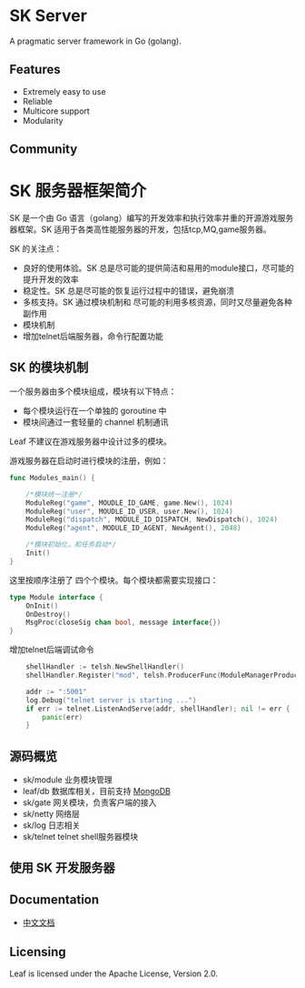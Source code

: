 SK Server 
====
A pragmatic  server framework in Go (golang).

Features
---------

* Extremely easy to use
* Reliable
* Multicore support
* Modularity

Community
---------
SK 服务器框架简介
==================

SK 是一个由 Go 语言（golang）编写的开发效率和执行效率并重的开源游戏服务器框架。SK 适用于各类高性能服务器的开发，包括tcp,MQ,game服务器。

SK 的关注点：

* 良好的使用体验。SK 总是尽可能的提供简洁和易用的module接口，尽可能的提升开发的效率
* 稳定性。SK 总是尽可能的恢复运行过程中的错误，避免崩溃
* 多核支持。SK 通过模块机制和 尽可能的利用多核资源，同时又尽量避免各种副作用
* 模块机制
* 增加telnet后端服务器，命令行配置功能

SK 的模块机制
---------------

一个服务器由多个模块组成，模块有以下特点：

* 每个模块运行在一个单独的 goroutine 中
* 模块间通过一套轻量的 channel 机制通讯

Leaf 不建议在游戏服务器中设计过多的模块。

游戏服务器在启动时进行模块的注册，例如：

```go
func Modules_main() {

    /*模块统一注册*/
    ModuleReg("game", MOUDLE_ID_GAME, game.New(), 1024)
    ModuleReg("user", MOUDLE_ID_USER, user.New(), 1024)
    ModuleReg("dispatch", MODULE_ID_DISPATCH, NewDispatch(), 1024)
    ModuleReg("agent", MODULE_ID_AGENT, NewAgent(), 2048)

    /*模块初始化，和任务启动*/
    Init()
}
```

这里按顺序注册了 四个个模块。每个模块都需要实现接口：

```go
type Module interface {
	OnInit()
	OnDestroy()
	MsgProc(closeSig chan bool, message interface{})
}
```

增加telnet后端调试命令
```go
    shellHandler := telsh.NewShellHandler()
    shellHandler.Register("mod", telsh.ProducerFunc(ModuleManagerProducer))

    addr := ":5001"
    log.Debug("telnet server is starting ...")
    if err := telnet.ListenAndServe(addr, shellHandler); nil != err {
        panic(err)
    }
```

源码概览
---------------

* sk/module 业务模块管理
* leaf/db 数据库相关，目前支持 [MongoDB](https://www.mongodb.org/)
* sk/gate 网关模块，负责客户端的接入
* sk/netty 网络层
* sk/log 日志相关
* sk/telnet telnet shell服务器模块


使用 SK 开发服务器
---------------




Documentation
---------

* [中文文档](https://github.com/Corner-W/sk/blob/master/TUTORIAL_ZH.md)

Licensing
---------

Leaf is licensed under the Apache License, Version 2.0. 
